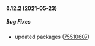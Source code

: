 #### 0.12.2 (2021-05-23)

##### Bug Fixes

*  updated packages ([75510607](https://github.com/IgorSzyporyn/badger-ui/commit/75510607d5670d4aaf8bda02d2ca04e5a25aaf2d))

